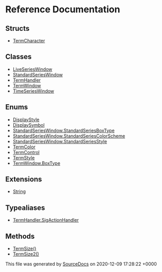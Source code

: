 # Reference Documentation

## Structs

-   [TermCharacter](structs/TermCharacter.md)

## Classes

-   [LiveSeriesWindow](classes/LiveSeriesWindow.md)
-   [StandardSeriesWindow](classes/StandardSeriesWindow.md)
-   [TermHandler](classes/TermHandler.md)
-   [TermWindow](classes/TermWindow.md)
-   [TimeSeriesWindow](classes/TimeSeriesWindow.md)

## Enums

-   [DisplayStyle](enums/DisplayStyle.md)
-   [DisplaySymbol](enums/DisplaySymbol.md)
-   [StandardSeriesWindow.StandardSeriesBoxType](enums/StandardSeriesWindow.StandardSeriesBoxType.md)
-   [StandardSeriesWindow.StandardSeriesColorScheme](enums/StandardSeriesWindow.StandardSeriesColorScheme.md)
-   [StandardSeriesWindow.StandardSeriesStyle](enums/StandardSeriesWindow.StandardSeriesStyle.md)
-   [TermColor](enums/TermColor.md)
-   [TermControl](enums/TermControl.md)
-   [TermStyle](enums/TermStyle.md)
-   [TermWindow.BoxType](enums/TermWindow.BoxType.md)

## Extensions

-   [String](extensions/String.md)

## Typealiases

-   [TermHandler.SigActionHandler](typealiases/TermHandler.SigActionHandler.md)

## Methods

-   [TermSize()](methods/TermSize().md)
-   [TermSize2()](methods/TermSize2().md)

This file was generated by [SourceDocs](https://github.com/eneko/SourceDocs) on 2020-12-09 17:28:22 +0000
